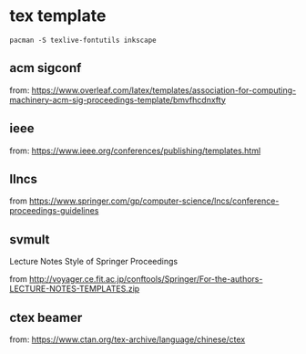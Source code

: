 # tex template

    pacman -S texlive-fontutils inkscape

## acm sigconf

from: https://www.overleaf.com/latex/templates/association-for-computing-machinery-acm-sig-proceedings-template/bmvfhcdnxfty

## ieee

from: https://www.ieee.org/conferences/publishing/templates.html
    
## llncs

from https://www.springer.com/gp/computer-science/lncs/conference-proceedings-guidelines
    
## svmult

Lecture Notes Style of Springer Proceedings

from http://voyager.ce.fit.ac.jp/conftools/Springer/For-the-authors-LECTURE-NOTES-TEMPLATES.zip

## ctex beamer

from: https://www.ctan.org/tex-archive/language/chinese/ctex

